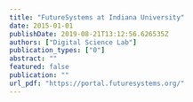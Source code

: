 ```yaml
---
title: "FutureSystems at Indiana University"
date: 2015-01-01
publishDate: 2019-08-21T13:12:56.626535Z
authors: ["Digital Science Lab"]
publication_types: ["0"]
abstract: ""
featured: false
publication: ""
url_pdf: "https://portal.futuresystems.org/"
---
```


